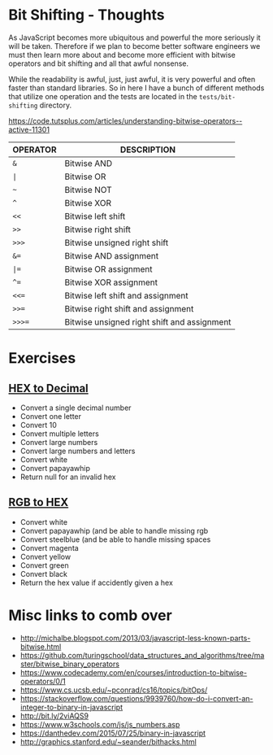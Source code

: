 # Bit Shifting - Thoughts
As JavaScript becomes more ubiquitous and powerful the more seriously it will be taken.
Therefore if we plan to become better software engineers we must then learn more about
and become more efficient with bitwise operators and bit shifting and all that awful nonsense.

While the readability is awful, just, just awful, it is very powerful and often faster than
standard libraries. So in here I have a bunch of different methods that utilize one operation
and the tests are located in the `tests/bit-shifting` directory.

https://code.tutsplus.com/articles/understanding-bitwise-operators--active-11301

| OPERATOR  | DESCRIPTION  |
|---|---|
| `&` | Bitwise AND |
| `\|` | Bitwise OR |
| `~` | Bitwise NOT |
| `^` | Bitwise XOR |
| `<<` | Bitwise left shift |
| `>>` | Bitwise right shift |
| `>>>` | Bitwise unsigned right shift |
| `&=` | Bitwise AND assignment |
| `\|=` | Bitwise OR assignment |
| `^=` | Bitwise XOR assignment |
| `<<=` | Bitwise left shift and assignment |
| `>>=` | Bitwise right shift and assignment |
| `>>>=` | Bitwise unsigned right shift and assignment |

# Exercises
## [HEX to Decimal](http://bit.ly/2uatstw)
* Convert a single decimal number
* Convert one letter
* Convert 10
* Convert multiple letters
* Convert large numbers
* Convert large numbers and letters
* Convert white
* Convert papayawhip
* Return null for an invalid hex

## [RGB to HEX](http://bit.ly/2uaiMLn)
* Convert white
* Convert papayawhip (and be able to handle missing rgb
* Convert steelblue (and be able to handle missing spaces
* Convert magenta
* Convert yellow
* Convert green
* Convert black
* Return the hex value if accidently given a hex

# Misc links to comb over
* http://michalbe.blogspot.com/2013/03/javascript-less-known-parts-bitwise.html
* https://github.com/turingschool/data_structures_and_algorithms/tree/master/bitwise_binary_operators
* https://www.codecademy.com/en/courses/introduction-to-bitwise-operators/0/1
* https://www.cs.ucsb.edu/~pconrad/cs16/topics/bitOps/
* https://stackoverflow.com/questions/9939760/how-do-i-convert-an-integer-to-binary-in-javascript
* http://bit.ly/2viAQS9
* https://www.w3schools.com/js/js_numbers.asp
* https://danthedev.com/2015/07/25/binary-in-javascript
* http://graphics.stanford.edu/~seander/bithacks.html
